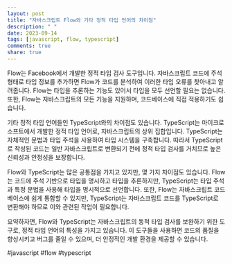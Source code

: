 ```yaml
---
layout: post
title: "자바스크립트 Flow와 기타 정적 타입 언어의 차이점"
description: " "
date: 2023-09-14
tags: [javascript, flow, typescript]
comments: true
share: true
---
```


Flow는 Facebook에서 개발한 정적 타입 검사 도구입니다. 자바스크립트 코드에 주석 형태로 타입 정보를 추가하면 Flow가 코드를 분석하여 이러한 타입 오류를 찾아내고 알려줍니다. Flow는 타입을 추론하는 기능도 있어서 타입을 모두 선언할 필요는 없습니다. 또한, Flow는 자바스크립트의 모든 기능을 지원하며, 코드베이스에 직접 적용하기도 쉽습니다.

기타 정적 타입 언어들인 TypeScript와의 차이점도 있습니다. TypeScript는 마이크로소프트에서 개발한 정적 타입 언어로, 자바스크립트의 상위 집합입니다. TypeScript는 자체적인 문법과 타입 주석을 사용하여 타입 시스템을 구축합니다. 따라서 TypeScript로 작성된 코드는 일반 자바스크립트로 변환되기 전에 정적 타입 검사를 거치므로 높은 신뢰성과 안정성을 보장합니다.

Flow와 TypeScript는 많은 공통점을 가지고 있지만, 몇 가지 차이점도 있습니다. Flow는 코드에 주석 기반으로 타입을 명시하고 타입을 추론하지만, TypeScript는 타입 주석과 특정 문법을 사용해 타입을 명시적으로 선언합니다. 또한, Flow는 자바스크립트 코드베이스에 쉽게 통합할 수 있지만, TypeScript는 자바스크립트 코드를 TypeScript로 변환해야 하므로 이와 관련된 작업이 필요합니다.

요약하자면, Flow와 TypeScript는 자바스크립트의 동적 타입 검사를 보완하기 위한 도구로, 정적 타입 언어의 특성을 가지고 있습니다. 이 도구들을 사용하면 코드의 품질을 향상시키고 버그를 줄일 수 있으며, 더 안정적인 개발 환경을 제공할 수 있습니다.

#javascript #flow #typescript